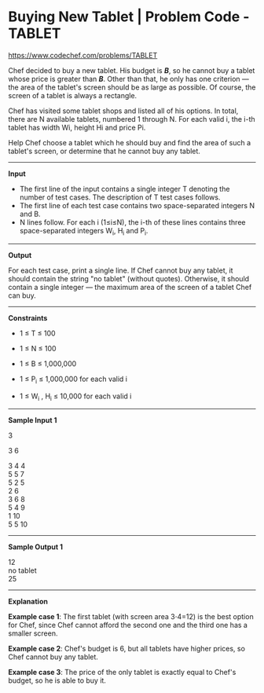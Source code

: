 # Buying New Tablet |  Problem Code - TABLET

https://www.codechef.com/problems/TABLET

Chef decided to buy a new tablet. His budget is ***B***, so he cannot buy a tablet whose price is greater than ***B***. Other than that, he only has one criterion — the area of the tablet's screen should be as large as possible. Of course, the screen of a tablet is always a rectangle.

Chef has visited some tablet shops and listed all of his options. In total, there are N available tablets, numbered 1 through N. For each valid i, the i-th tablet has width Wi, height Hi and price Pi.

Help Chef choose a tablet which he should buy and find the area of such a tablet's screen, or determine that he cannot buy any tablet.

***

**Input**

* The first line of the input contains a single integer T denoting the number of test cases. The description of T test cases follows.
* The first line of each test case contains two space-separated integers N and B.
* N lines follow. For each i (1≤i≤N), the i-th of these lines contains three space-separated integers W<sub>i</sub>, H<sub>i</sub> and P<sub>i</sub>.

***

**Output**

For each test case, print a single line. If Chef cannot buy any tablet, it should contain the string "no tablet" (without quotes). Otherwise, it should contain a single integer — the maximum area of the screen of a tablet Chef can buy.

***

**Constraints**

* 1 ≤ T ≤ 100  

* 1 ≤ N ≤ 100  

* 1 ≤ B ≤ 1,000,000  

* 1 ≤ P<sub>i</sub> ≤ 1,000,000 for each valid i  

* 1 ≤ W<sub>i</sub> , H<sub>i</sub> ≤ 10,000 for each valid i  

***

**Sample Input 1**

3

3 6  

3 4 4  
5 5 7  
5 2 5  
2 6  
3 6 8  
5 4 9  
1 10  
5 5 10  

***

**Sample Output 1**

12  
no tablet  
25  

***

**Explanation**

**Example case 1**: The first tablet (with screen area 3⋅4=12) is the best option for Chef, since Chef cannot afford the second one and the third one has a smaller screen.

**Example case 2**: Chef's budget is 6, but all tablets have higher prices, so Chef cannot buy any tablet.

**Example case 3**: The price of the only tablet is exactly equal to Chef's budget, so he is able to buy it.
